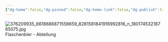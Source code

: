 ```yaml
---
{"dg-home":false,"dg-pinned":false,"dg-home-link":false,"dg-publish":true,"tags":["dgblip"],"disabled rules":["yaml-title","yaml-title-alias","file-name-heading"],"title":"philipp on instagram @ 2023-09-08","created-date":"2023-09-08T17:00:00","updated-date":"2025-05-02T17:43:08","dg-path":"blips/18017453218765075.md","permalink":"/blips/18017453218765075/","dgPassFrontmatter":true}
---
```



![376209935_6618686871558659_8281581841916992816_n_18017453218765075.jpg](/img/user/attachments/376209935_6618686871558659_8281581841916992816_n_18017453218765075.jpg)
Flaschenbier - Abteilung



